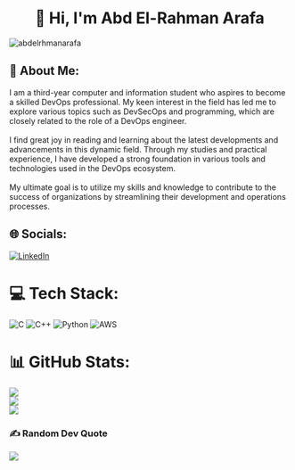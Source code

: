<h1 align="center"> 👋 Hi, I'm Abd El-Rahman Arafa</h1>
<p align="left"> <img src="https://komarev.com/ghpvc/?username=abdelrhmanarafa&label=Profile%20views&color=0e75b6&style=flat" alt="abdelrhmanarafa" /> </p>

## 💫 About Me:
I am a third-year computer and information student who aspires to become a skilled DevOps professional. My keen interest in the field has led me to explore various topics such as DevSecOps and programming, which are closely related to the role of a DevOps engineer.<br><br>I find great joy in reading and learning about the latest developments and advancements in this dynamic field. Through my studies and practical experience, I have developed a strong foundation in various tools and technologies used in the DevOps ecosystem.<br><br>My ultimate goal is to utilize my skills and knowledge to contribute to the success of organizations by streamlining their development and operations processes.


## 🌐 Socials:
[![LinkedIn](https://img.shields.io/badge/LinkedIn-%230077B5.svg?logo=linkedin&logoColor=white)](https://linkedin.com/in/www.linkedin.com/in/abdulrahman-arafa) 

# 💻 Tech Stack:
![C](https://img.shields.io/badge/c-%2300599C.svg?style=for-the-badge&logo=c&logoColor=white) ![C++](https://img.shields.io/badge/c++-%2300599C.svg?style=for-the-badge&logo=c%2B%2B&logoColor=white) ![Python](https://img.shields.io/badge/python-3670A0?style=for-the-badge&logo=python&logoColor=ffdd54) ![AWS](https://img.shields.io/badge/AWS-%23FF9900.svg?style=for-the-badge&logo=amazon-aws&logoColor=white)
# 📊 GitHub Stats:
![](https://github-readme-stats.vercel.app/api?username=AbdElRhmanArafa&theme=dark&hide_border=false&include_all_commits=true&count_private=true)<br/>
![](https://github-readme-streak-stats.herokuapp.com/?user=AbdElRhmanArafa&theme=dark&hide_border=false)<br/>
![](https://github-readme-stats.vercel.app/api/top-langs/?username=AbdElRhmanArafa&theme=dark&hide_border=false&include_all_commits=true&count_private=true&layout=compact)

### ✍️ Random Dev Quote
![](https://quotes-github-readme.vercel.app/api?type=horizontal&theme=radical)


